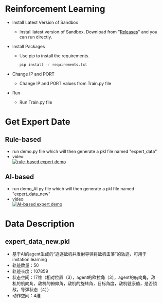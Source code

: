 
# Reinforcement Learning

* Install Latest Version of Sandbox
  
  * Install latest version of Sandbox. Download from "[Releases](https://github.com/harfang3d/dogfight-sandbox-hg2/releases/tag/v1.3.0)" and you can run directly.

* Install Packages
  * Use pip to install the requirements.

    ~~~bash
    pip install -r requirements.txt
    ~~~
* Change IP and PORT
  * Change IP and PORT values from Train.py file
* Run
  * Run Train.py file


# Get Expert Date

## Rule-based
* run demo.py file which will then generate a pkl file named "expert_data"
* video</br>[![rule-based expert demo](<img src="https://github.com/zrc0622/harfang-sandbox/blob/master/pictures/1.jpg" width="210px">)](https://www.youtube.com/watch?v=i6DAneyneh8 "rule-based expert demo") 
## AI-based
* run demo_AI.py file which will then generate a pkl file named "expert_data_new"
* video</br>[![AI-based expert demo](https://github.com/zrc0622/harfang-sandbox/blob/master/pictures/3.jpg)](https://www.youtube.com/watch?v=uQKoI0rQC2k "AI-based expert demo")
# Data Description
## expert_data_new.pkl
* 基于AI的agent生成的“追逐敌机并发射导弹将敌机击落”的轨迹，可用于imitation learning
* 轨迹数量：50
* 轨迹长度：107859
* 状态空间：17维（相对位置（3），agent的欧拉角（3），agent的航向角，敌机的航向角，敌机的俯仰角，敌机的旋转角，目标角度，敌机健康值，是否锁敌，导弹状态（4））
* 动作空间：4维

  
